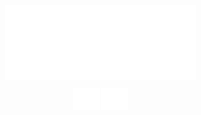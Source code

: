 <div align="center">
	<a href="https://github.com/kayate/kayate"><img src="animation.svg" width="800" height="200"/></a>
</div>

<br/>

<div align="center">
	<a href="https://github.com/kayate/kayate"><img src="markdown.svg" width="70" height="60"/></a>
  <a href="https://skyline.github.com/kayate/2023" target="_blank"><img src="3d.svg" width="70" height="60"/></a>
</div>
